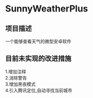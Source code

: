 # SunnyWeatherPlus  

## 项目描述  
一个能够查看天气的微型安卓软件  


## 目前未实现的改进措施
1.增加注释  
2.消除警告  
3.增加黑夜模式  
4.引入腾讯定位,自动寻找当前城市  
